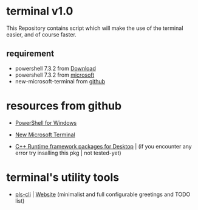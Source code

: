 # terminal v1.0
 This Repository contains script which will make the use of the terminal easier, and of course faster.
 
 ## requirement
  * powershell 7.3.2 from <a href="https://github.com/PowerShell/PowerShell/releases/download/v7.3.3/PowerShell-7.3.3-win-x64.zip"> Download</a>
 * powershell 7.3.2 from <a href="https://github.com/PowerShell/PowerShell/releases/download/v7.3.2/PowerShell-7.3.2-win-x64.msi">microsoft</a>
 * new-microsoft-terminal from <a href="https://github.com/microsoft/terminal/releases/download/v1.16.10261.0/Microsoft.WindowsTerminal_Win10_1.16.10261.0_8wekyb3d8bbwe.msixbundle_Windows10_PreinstallKit.zip">github</a>
 


# resources from github
 * <a href="https://learn.microsoft.com/en-us/powershell/scripting/install/installing-powershell-on-windows?view=powershell-7.3">PowerShell for Windows</a> 
 * <a href="https://github.com/microsoft/terminal">New Microsoft Terminal<a/>
 
 * <a href="shoot/developer/visualstudio/cpp/libraries/c-runtime-packages-desktop-bridge#how-to-install-and-update-desktop-framework-packages">C++ Runtime framework packages for Desktop<a/> | (if you encounter any error try insalling this pkg | not tested-yet)
 
 # terminal's utility tools
 * <a href="https://github.com/guedesfelipe/pls-cli">pls-cli</a> | <a href="https://guedesfelipe.github.io/pls-cli/"> Website</a> (minimalist and full configurable greetings and TODO list)



